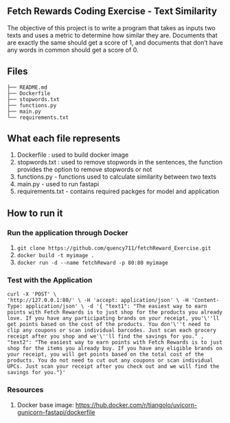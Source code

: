 ## Fetch Rewards Coding Exercise - Text Similarity

The objective of this project is to write a program that takes as inputs two texts and uses a metric to determine how similar they are. Documents that are exactly the same should get a score of 1, and documents that don’t have any words in common should get a score of 0. 
 

## Files

```
├── README.md
├── Dockerfile
├── stopwords.txt
├── functions.py
├── main.py
└── requirements.txt
```

## What each file represents 

1. Dockerfile : used to build docker image
2. stopwords.txt : used to remove stopwords in the sentences, the function provides the option to remove stopwords or not 
3. functions.py - functions used to calculate similarity between two texts
4. main.py - used to run fastapi
6. requirements.txt - contains required packges for model and application

## How to run it
### Run the application through Docker

1. ```git clone https://github.com/quency711/fetchReward_Exercise.git```
2. ```docker build -t myimage .  ```
3. ```docker run -d --name fetchReward -p 80:80 myimage  ```  

### Test with the Application

`curl -X 'POST' \                                                           
  'http://127.0.0.1:80/' \
  -H 'accept: application/json' \
  -H 'Content-Type: application/json' \
  -d '{
  "text1": "The easiest way to earn points with Fetch Rewards is to just shop for the products you already love. If you have any participating brands on your receipt, you'\''ll get points based on the cost of the products. You don'\''t need to clip any coupons or scan individual barcodes. Just scan each grocery receipt after you shop and we'\''ll find the savings for you."
,
  "text2": "The easiest way to earn points with Fetch Rewards is to just shop for the items you already buy. If you have any eligible brands on your receipt, you will get points based on the total cost of the products. You do not need to cut out any coupons or scan individual UPCs. Just scan your receipt after you check out and we will find the savings for you."}'`

### Resources

1. Docker base image: https://hub.docker.com/r/tiangolo/uvicorn-gunicorn-fastapi/dockerfile



